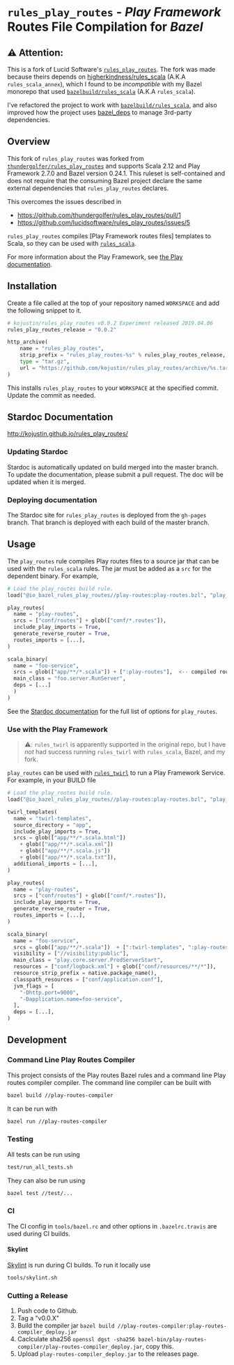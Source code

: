# `rules_play_routes` - _Play Framework_ Routes File Compilation for _Bazel_

## ⚠️ **Attention:**

This is a fork of Lucid Software's [`rules_play_routes`](https://github.com/lucidsoftware/rules_play_routes). The fork was made because theirs depends on [higherkindness/rules_scala](https://github.com/higherkindness/rules_scala) (A.K.A `rules_scala_annex`), which I found to be _incompatible_ with my Bazel monorepo that used [`bazelbuild/rules_scala`](https://github.com/bazelbuild/rules_scala) (A.K.A `rules_scala`).

I've refactored the project to work with [`bazelbuild/rules_scala`](https://github.com/bazelbuild/rules_scala), and also improved how the project uses [bazel_deps](https://github.com/johnynek/bazel-deps) to manage 3rd-party dependencies.

## Overview
This fork of `rules_play_routes` was forked from
[`thundergolfer/rules_play_routes`][tg] and supports Scala 2.12 and Play
Framework 2.7.0 and Bazel version 0.24.1. This ruleset is self-contained and
does not require that the consuming Bazel project declare the same external dependencies that
`rules_play_routes` declares.

This overcomes the issues described in

- https://github.com/thundergolfer/rules_play_routes/pull/1
- https://github.com/lucidsoftware/rules_play_routes/issues/5

`rules_play_routes` compiles [Play
Framework routes files] templates to Scala, so they can be used with
[`rules_scala`][rules].

[tg]: https://github.com/thundergolfer/rules_play_routes
[routing]: https://www.playframework.com/documentation/2.7.x/ScalaRouting
[rules]: https://github.com/bazelbuild/rules_scala

For more information about the Play Framework, see [the Play documentation](https://www.playframework.com/documentation/latest).

## Installation
Create a file called at the top of your repository named `WORKSPACE` and add the following snippet to it.

```python
# kojustin/rules_play_routes v0.0.2 Experiment released 2019.04.06
rules_play_routes_release = "0.0.2"

http_archive(
    name = "rules_play_routes",
    strip_prefix = "rules_play_routes-%s" % rules_play_routes_release,
    type = "tar.gz",
    url = "https://github.com/kojustin/rules_play_routes/archive/%s.tar.gz" % rules_play_routes_release,
)
```

This installs `rules_play_routes` to your `WORKSPACE` at the specified commit. Update the commit as needed.

## Stardoc Documentation
http://kojustin.github.io/rules_play_routes/

### Updating Stardoc
Stardoc is automatically updated on build merged into the master branch. To update the documentation, please submit a pull request. The doc will be updated when it is merged.

### Deploying documentation
The Stardoc site for `rules_play_routes` is deployed from the `gh-pages` branch. That branch is deployed with each build of the master branch.

## Usage
The `play_routes` rule compiles Play routes files to a source jar that can be used with the `rules_scala` rules. The jar must be added as a `src` for the dependent binary. For example,

```python
# Load the play_routes build rule.
load("@io_bazel_rules_play_routes//play-routes:play-routes.bzl", "play_routes")

play_routes(
  name = "play-routes",
  srcs = ["conf/routes"] + glob(["conf/*.routes"]),
  include_play_imports = True,
  generate_reverse_router = True,
  routes_imports = [...],
)

scala_binary(
  name = "foo-service",
  srcs = glob(["app/**/*.scala"]) + [":play-routes"],  <-- compiled routes are srcs!
  main_class = "foo.server.RunServer",
  deps = [...]
  )
)
```

See the [Stardoc documentation](https://lucidsoftware.github.io/rules_play_routes/play-routes/play-routes.html#play_routes) for the full list of options for `play_routes`.

### Use with the Play Framework

> ⚠️: `rules_twirl` is apparently supported in the original repo, but I have _not_ had success running `rules_twirl` with `rules_scala`, Bazel, and my fork.

`play_routes` can be used with [`rules_twirl`](https://github.com/lucidsoftware/rules_twirl) to run a Play Framework Service. For example, in your BUILD file

```python
# Load the play_routes build rule.
load("@io_bazel_rules_play_routes//play-routes:play-routes.bzl", "play_routes")

twirl_templates(
  name = "twirl-templates",
  source_directory = "app",
  include_play_imports = True,
  srcs = glob(["app/**/*.scala.html"])
    + glob(["app/**/*.scala.xml"])
    + glob(["app/**/*.scala.js"])
    + glob(["app/**/*.scala.txt"]),
  additional_imports = [...],
)

play_routes(
  name = "play-routes",
  srcs = ["conf/routes"] + glob(["conf/*.routes"]),
  include_play_imports = True,
  generate_reverse_router = True,
  routes_imports = [...],
)

scala_binary(
  name = "foo-service",
  srcs = glob(["app/**/*.scala"])  + [":twirl-templates", ":play-routes"],
  visibility = ["//visibility:public"],
  main_class = "play.core.server.ProdServerStart",
  resources = ["conf/logback.xml"] + glob(["conf/resources/**/*"]),
  resource_strip_prefix = native.package_name(),
  classpath_resources = ["conf/application.conf"],
  jvm_flags = [
  	"-Dhttp.port=9000",
  	"-Dapplication.name=foo-service",
  ],
  deps = [...],
)
```

## Development
### Command Line Play Routes Compiler
This project consists of the Play routes Bazel rules and a command line Play routes compiler compiler. The command line compiler can be built with
```bash
bazel build //play-routes-compiler
```

It can be run with
```bash
bazel run //play-routes-compiler
```

### Testing
All tests can be run using

```bash
test/run_all_tests.sh
```

They can also be run using
```bash
bazel test //test/...
```

### CI
The CI config in `tools/bazel.rc` and other options in `.bazelrc.travis` are used during CI builds.

#### Skylint
[Skylint](https://github.com/bazelbuild/bazel/blob/master/site/docs/skylark/skylint.md) is run during CI builds. To run it locally use
```bash
tools/skylint.sh
```

### Cutting a Release

1. Push code to Github.
2. Tag a "v0.0.X"
3. Build the compiler jar `bazel build
   //play-routes-compiler:play-routes-compiler_deploy.jar`
4. Caclculate sha256 `openssl dgst -sha256
   bazel-bin/play-routes-compiler/play-routes-compiler_deploy.jar`, copy this.
5. Upload `play-routes-compiler_deploy.jar` to the releases page.

